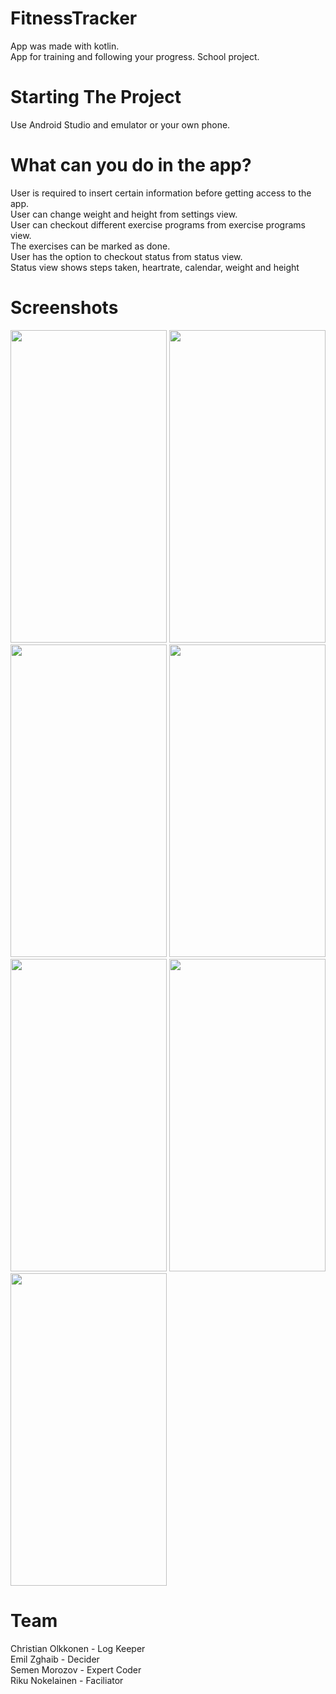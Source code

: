 # FitnessTracker
App was made with kotlin. <br>
App for training and following your progress. School project.

# Starting The Project
Use Android Studio and emulator or your own phone.

# What can you do in the app?
User is required to insert certain information before getting access to the app. <br>
User can change weight and height from settings view. <br>
User can checkout different exercise programs from exercise programs view. <br>
The exercises can be marked as done. <br>
User has the option to checkout status from status view. <br>
Status view shows steps taken, heartrate, calendar, weight and height <br>

# Screenshots

<img src= "https://github.com/RiQhy/FitnessTracker/assets/91950623/20e0807b-b62c-4a81-a838-f0831d56eefa" width="250" height="500">
<img src= "https://github.com/RiQhy/FitnessTracker/assets/91950623/938027e0-bed7-4b0f-bd08-433579c89028" width="250" height="500">
<img src= "https://github.com/RiQhy/FitnessTracker/assets/91950623/251eb05f-2ff9-443e-a6d6-1f1e3e4c907a" width="250" height="500">
<img src= "https://github.com/RiQhy/FitnessTracker/assets/91950623/a88601ef-b712-4981-9eca-0954016ccca1" width="250" height="500">
<img src= "https://github.com/RiQhy/FitnessTracker/assets/91950623/74d12e8c-6669-4c00-86c9-b1369a1fea43" width="250" height="500">
<img src= "https://github.com/RiQhy/FitnessTracker/assets/91950623/1951cb47-531b-4402-877a-40cd3b5a15b1" width="250" height="500">
<img src= "https://github.com/RiQhy/FitnessTracker/assets/91950623/91aea15d-ae75-4849-b9d8-f154021d4fd5" width="250" height="500"> <br>


# Team
Christian Olkkonen - Log Keeper <br>
Emil Zghaib - Decider <br>
Semen Morozov - Expert Coder <br>
Riku Nokelainen - Faciliator

